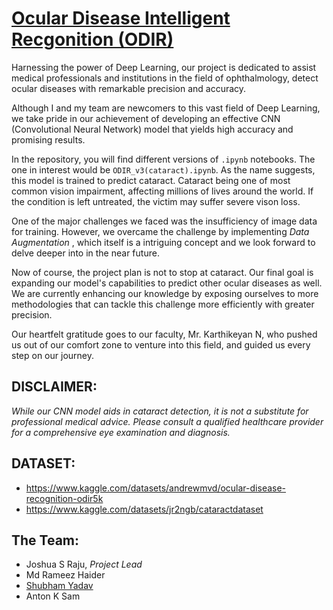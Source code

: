 # <u>Ocular Disease Intelligent Recgonition (ODIR)</u>


Harnessing the power of Deep Learning, our project is dedicated to assist medical professionals and institutions in the field of ophthalmology, detect ocular diseases with remarkable precision and accuracy.


Although I and my team are newcomers to this vast field of Deep Learning, we take pride in our achievement of developing an effective CNN (Convolutional Neural Network) model that yields high accuracy and promising results.

In the repository, you will find different versions of `.ipynb` notebooks. The one in interest would be `ODIR_v3(cataract).ipynb`. As the name suggests, this model is trained to predict cataract. Cataract being one of most common vision impairment, affecting millions of lives around the world. If the condition is left untreated, the victim may suffer severe vison loss.

One of the major challenges we faced was the insufficiency of image data for training. However, we overcame the challenge by implementing *Data Augmentation* , which itself is a intriguing concept and we look forward to delve deeper into in the near future.


Now of course, the project plan is not to stop at cataract. Our final goal is expanding our model's capabilities to predict other ocular diseases as well. We are currently enhancing our knowledge by exposing ourselves to more methodologies that can tackle this challenge more efficiently with greater precision.


Our heartfelt gratitude goes to our faculty, Mr. Karthikeyan N, who pushed us out of our comfort zone to venture into this field, and guided us every step on our journey.

## **DISCLAIMER:**

*While our CNN model aids in cataract detection, it is not a substitute for professional medical advice. Please consult a qualified healthcare provider for a comprehensive eye examination and diagnosis.*

## **DATASET:**

- https://www.kaggle.com/datasets/andrewmvd/ocular-disease-recognition-odir5k 
- https://www.kaggle.com/datasets/jr2ngb/cataractdataset

## The Team:
- Joshua S Raju, *Project Lead*
-  Md Rameez Haider
- [Shubham Yadav](https://github.com/offshujr04)
-  Anton K Sam
